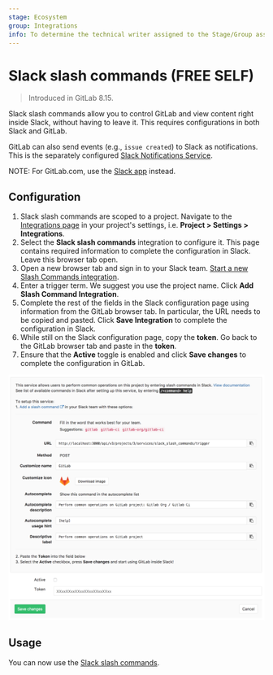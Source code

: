 ```yaml
---
stage: Ecosystem
group: Integrations
info: To determine the technical writer assigned to the Stage/Group associated with this page, see https://about.gitlab.com/handbook/engineering/ux/technical-writing/#assignments
---
```


# Slack slash commands **(FREE SELF)**

> Introduced in GitLab 8.15.

Slack slash commands allow you to control GitLab and view content right inside
Slack, without having to leave it. This requires configurations in both Slack and GitLab.

GitLab can also send events (e.g., `issue created`) to Slack as notifications.
This is the separately configured [Slack Notifications Service](slack.md).

NOTE:
For GitLab.com, use the [Slack app](gitlab_slack_application.md) instead.

## Configuration

1. Slack slash commands are scoped to a project. Navigate to the [Integrations page](overview.md#accessing-integrations) in your project's settings, i.e. **Project > Settings > Integrations**.
1. Select the **Slack slash commands** integration to configure it. This page contains required information to complete the configuration in Slack. Leave this browser tab open.
1. Open a new browser tab and sign in to your Slack team. [Start a new Slash Commands integration](https://my.slack.com/services/new/slash-commands).
1. Enter a trigger term. We suggest you use the project name. Click **Add Slash Command Integration**.
1. Complete the rest of the fields in the Slack configuration page using information from the GitLab browser tab. In particular, the URL needs to be copied and pasted. Click **Save Integration** to complete the configuration in Slack.
1. While still on the Slack configuration page, copy the **token**. Go back to the GitLab browser tab and paste in the **token**.
1. Ensure that the **Active** toggle is enabled and click **Save changes** to complete the configuration in GitLab.

![Slack setup instructions](img/slack_setup.png)

## Usage

You can now use the [Slack slash commands](../../../integration/slash_commands.md).
